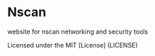 # Nscan
website for nscan networking and security tools

Licensed under the MIT [License] (LICENSE)
